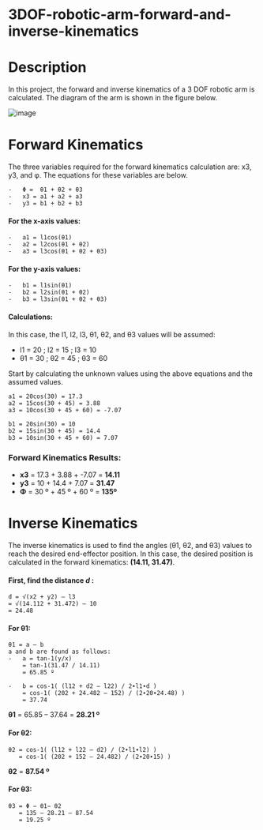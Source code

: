 # 3DOF-robotic-arm-forward-and-inverse-kinematics

# Description
In this project, the forward and inverse kinematics of a 3 DOF robotic arm is calculated. The diagram of the arm is shown in the figure below. 

 ![image](https://github.com/user-attachments/assets/be95742a-09e2-4f4e-9663-721a1206bb18)

# Forward Kinematics 
The three variables required for the forward kinematics calculation are: x3, y3, and φ. The equations for these variables are below. 
```
-	Φ =  θ1 + θ2 + θ3
-	x3 = a1 + a2 + a3 
-	y3 = b1 + b2 + b3 
```
#### For the x-axis values: 
```
-	a1 = l1cos(θ1)
-	a2 = l2cos(θ1 + θ2)
-	a3 = l3cos(θ1 + θ2 + θ3)
```
#### For the y-axis values: 
```
-	b1 = l1sin(θ1)
-	b2 = l2sin(θ1 + θ2)
-	b3 = l3sin(θ1 + θ2 + θ3)
``` 
#### Calculations:
In this case, the l1, l2, l3, θ1, θ2, and θ3 values will be assumed: 

-	l1 = 20 ; l2 = 15 ; l3 = 10 
-	θ1 = 30 ;  θ2 = 45 ;  θ3 = 60 

Start by calculating the unknown values using the above equations and the assumed values. 
```
a1 = 20cos(30) = 17.3
a2 = 15cos(30 + 45) = 3.88
a3 = 10cos(30 + 45 + 60) = -7.07

b1 = 20sin(30) = 10
b2 = 15sin(30 + 45) = 14.4
b3 = 10sin(30 + 45 + 60) = 7.07
```
### Forward Kinematics Results: 
-	**x3** = 17.3 + 3.88 + -7.07 = **14.11** 
-	**y3** = 10 + 14.4 + 7.07 = **31.47** 
-	**Φ** = 30 º + 45 º + 60 º = **135º**
  
# Inverse Kinematics 
The inverse kinematics is used to find the angles (θ1, θ2, and θ3) values to reach the desired end-effector position. In this case, the desired position is calculated in the forward kinematics: **(14.11, 31.47)**. 

#### First, find the distance *d* :
```
d = √(x2 + y2) – l3 
= √(14.112 + 31.472) – 10
= 24.48
```
#### For **θ1**: 
```
θ1 = a – b 
a and b are found as follows:
-	a = tan-1(y/x)
    = tan-1(31.47 / 14.11) 
    = 65.85 º

-	b = cos-1( (l12 + d2 – l22) / 2∙l1∙d ) 
    = cos-1( (202 + 24.482 – 152) / (2∙20∙24.48) )  
    = 37.74 
```
**θ1** = 65.85 – 37.64 = **28.21 º**

#### For **θ2**: 
```
θ2 = cos-1( (l12 + l22 – d2) / (2∙l1∙l2) ) 
   = cos-1( (202 + 152 – 24.482) / (2∙20∙15) )
```
**θ2** = **87.54 º**

#### For **θ3**:
```
θ3 = Φ − θ1− θ2
   = 135 – 28.21 – 87.54
   = 19.25 º
```

